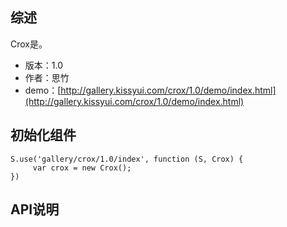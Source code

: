 ## 综述

Crox是。

* 版本：1.0
* 作者：思竹
* demo：[http://gallery.kissyui.com/crox/1.0/demo/index.html](http://gallery.kissyui.com/crox/1.0/demo/index.html)

## 初始化组件

    S.use('gallery/crox/1.0/index', function (S, Crox) {
         var crox = new Crox();
    })

## API说明
